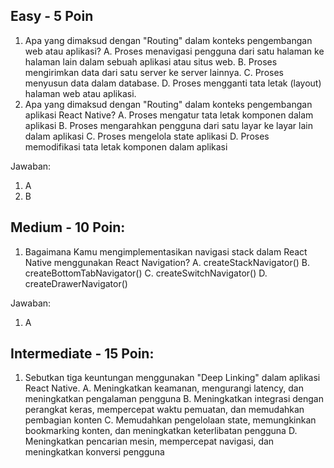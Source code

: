 ## Easy - 5 Poin

1. Apa yang dimaksud dengan "Routing" dalam konteks pengembangan web atau aplikasi?
   A. Proses menavigasi pengguna dari satu halaman ke halaman lain dalam sebuah aplikasi atau situs web.
   B. Proses mengirimkan data dari satu server ke server lainnya.
   C. Proses menyusun data dalam database.
   D. Proses mengganti tata letak (layout) halaman web atau aplikasi.
2. Apa yang dimaksud dengan "Routing" dalam konteks pengembangan aplikasi React Native?
   A. Proses mengatur tata letak komponen dalam aplikasi
   B. Proses mengarahkan pengguna dari satu layar ke layar lain dalam aplikasi
   C. Proses mengelola state aplikasi
   D. Proses memodifikasi tata letak komponen dalam aplikasi

Jawaban:

1. A
2. B

## Medium - 10 Poin:

1. Bagaimana Kamu mengimplementasikan navigasi stack dalam React Native menggunakan React Navigation?
   A. createStackNavigator()
   B. createBottomTabNavigator()
   C. createSwitchNavigator()
   D. createDrawerNavigator()

Jawaban:

1. A

## Intermediate - 15 Poin:

1. Sebutkan tiga keuntungan menggunakan "Deep Linking" dalam aplikasi React Native.
   A. Meningkatkan keamanan, mengurangi latency, dan meningkatkan pengalaman pengguna
   B. Meningkatkan integrasi dengan perangkat keras, mempercepat waktu pemuatan, dan memudahkan pembagian konten
   C. Memudahkan pengelolaan state, memungkinkan bookmarking konten, dan meningkatkan keterlibatan pengguna
   D. Meningkatkan pencarian mesin, mempercepat navigasi, dan meningkatkan konversi pengguna
